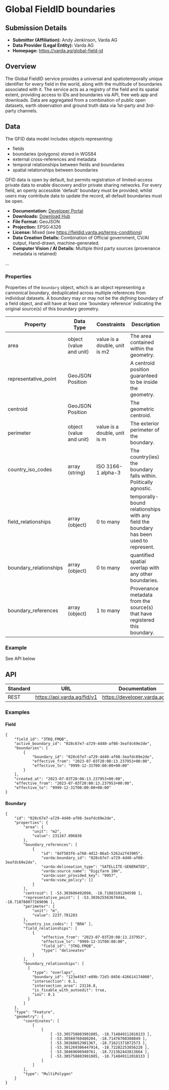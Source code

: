 # Global FieldID boundaries

## Submission Details

- **Submitter (Affiliation):** Andy Jenkinson, Varda AG
- **Data Provider (Legal Entity):** Varda AG
- **Homepage:** https://varda.ag/global-field-id

## Overview

The Global FieldID service provides a universal and spatiotemporally unique identifier for every field in the world, along with the multitude of boundaries associated with it. The service acts as a registry of the field and its spatial extent, providing access to IDs and boundaries via API, free web app and downloads. Data are aggregated from a combination of public open datasets, earth observation and ground truth data via 1st-party and 3rd-party channels.

## Data

The GFID data model includes objects representing:
* fields
* boundaries (polygons) stored in WGS84
* external cross-references and metadata
* temporal relationships between fields and boundaries
* spatial relationships between boundaries

GFID data is open by default, but permits registration of limited-access private data to enable discovery and/or private sharing networks. For every field, an openly accessible 'default' boundary must be provided; whilst users may contribute data to update the record, all default boundaries must be open.
- **Documentation:** [Developer Portal](https://developer.varda.ag/fid)
- **Downloads:** [Download Hub](https://fieldid.varda.ag/hub/downloads)
- **File Format:** GeoJSON
- **Projection:** EPSG:4326
- **License:** Mixed (see https://fieldid.varda.ag/terms-conditions)
- **Data Creation Details:** Combination of Official government, CV/AI output, Hand-drawn, machine-generated.
- **Computer Vision / AI Details:** Multiple third party sources (provenance metadata is retained)

...

### Properties

Properties of the `boundary` object, which is an object representing a cannonical boundary, deduplicated across multiple references from individual datasets. A boundary may or may not be the _defining_ boundary of a field object, and will have at least one 'boundary reference' indicating the original source(s) of this boundary geometry.

| Property             | Data Type      | Constraints        | Description |
| -------------------- | -------------- | ------------------ | ----------- |
| area                 | object (value and unit) | value is a double, unit is m2 | The area contained within the geometry. |
| representative_point | GeoJSON Position        | | A centroid position guaranteed to be inside the geometry. |
| centroid             | GeoJSON Position        | | The geometric centroid. |
| perimeter            | object (value and unit) | value is a double, unit is m | The exterior perimeter of the boundary. |
| country_iso_codes    | array (string) | ISO 3166-1 alpha-3 | The country(ies) the boundary falls within. Politically agnostic. |
| field_relationships  | array (object) | 0 to many | temporally-bound relationships with any field the boundary has been used to represent. |
| boundary_relationships | array (object) | 0 to many | quantified spatial overlap with any other boundaries. | 
| boundary_references | array (object) | 1 to many | Provenance metadata from the source(s) that have registered this boundary. | 

### Example

See API below

## API

| Standard | URL | Documentation |
| -------- | --- | ------------- |
| REST | https://api.varda.ag/fid/v1 | https://developer.varda.ag/fid |

### Examples

#### Field

```
{
    "field_id": "3TKQ.FMQB",
    "active_boundary_id": "028c67e7-a729-4d40-af08-3eafdc69e2de",
    "boundaries": [
        {
            "boundary_id": "028c67e7-a729-4d40-af08-3eafdc69e2de",
            "effective_from": "2023-07-03T20:08:13.237953+00:00",
            "effective_to": "9999-12-31T00:00:00+00:00"
        }
    ],
    "created_at": "2023-07-03T20:08:13.237953+00:00",
    "effective_from": "2023-07-03T20:08:13.237953+00:00",
    "effective_to": "9999-12-31T00:00:00+00:00"
}
```

#### Boundary
```
{
    "id": "028c67e7-a729-4d40-af08-3eafdc69e2de",
    "properties": {
        "area": {
            "unit": "m2",
            "value": 231167.896836
        },
        "boundary_references": [
            {
                "id": "8df503f6-a768-4d12-86a5-5262a2f43905",
                "varda:boundary_id": "028c67e7-a729-4d40-af08-3eafdc69e2de",
                "varda:delineation_type": "SATELLITE-GENERATED",
                "varda:source_name": "Digifarm 10m",
                "varda:user_provided_key": "9957",
                "varda:view_policy": []
            }
        ],
        "centroid": [ -53.303606492098, -18.71883101204598 ],
        "representative_point": [ -53.303625563674444, -18.718788077269696 ],
        "perimeter": {
            "unit": "m",
            "value": 2237.781283
        },
        "country_iso_codes": [ "BRA" ],
        "field_relationships": [
            {
                "effective_from": "2023-07-03T20:08:13.237953",
                "effective_to": "9999-12-31T00:00:00",
                "field_id": "3TKQ.FMQB",
                "type": "delineates"
            }
        ],
        "boundary_relationships": [
          {
            "type": "overlaps",
            "boundary_id": "123e4567-e89b-72d3-8456-426614174000",
            "intersection": 0.1,
            "intersection_area": 23116.8,
            "is_fixable_with_autoedit": true,
            "iou": 0.1
          }
        ]
    },
    "type": "Feature",
    "geometry": {
        "coordinates": [
            [
                [
                    [ -53.305758803901085, -18.714849112018133 ],
                    [ -53.30560760480204, -18.71476708388849 ],
                    [ -53.30268652981367, -18.71621371072573 ],
                    [ -53.301269306447914, -18.72282253856228 ],
                    [ -53.30469696940761, -18.721362443813664 ],
                    [ -53.305758803901085, -18.714849112018133 ]
                ]
            ]
        ],
        "type": "MultiPolygon"
    }
}
```
